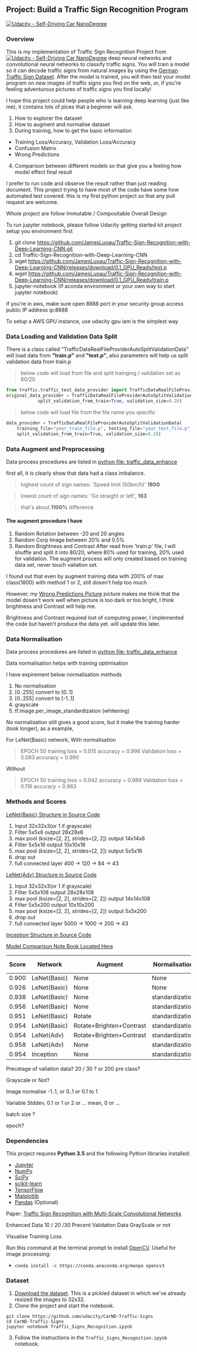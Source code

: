 ## Project: Build a Traffic Sign Recognition Program
[![Udacity - Self-Driving Car NanoDegree](https://s3.amazonaws.com/udacity-sdc/github/shield-carnd.svg)](http://www.udacity.com/drive)
### Overview

This is my implementation of Traffic Sign Recognition Project from [![Udacity - Self-Driving Car NanoDegree](https://s3.amazonaws.com/udacity-sdc/github/shield-carnd.svg)](http://www.udacity.com/drive)
deep neural networks and convolutional neural networks to classify traffic signs. You will train a model so it can decode traffic signs from natural images by using the [German Traffic Sign Dataset](http://benchmark.ini.rub.de/?section=gtsrb&subsection=dataset). After the model is trained, you will then test your model program on new images of traffic signs you find on the web, or, if you're feeling adventurous pictures of traffic signs you find locally!

I hope this project could help people who is learning deep learning (just like me), it contains lots of pices that 
a beginner will ask.
 1. How to explorer the dataset
 2. How to augment and normalise dataset
 3. During training, how to get the basic information
 - Training Loss/Accuracy, Validation Loss/Accuracy
 - Confusion Matrix
 - Wrong Predictions
 4. Comparison between different models so that give you a feeling how model effect final result
 
I prefer to run code and observe the result rather than just reading document.
This project trying to have most of the code have some how automated test covered.
this is my first python project so that any pull request are welcome. 
 
Whole project are follow Immutable / Compositable Overall Design

To run jupyter notebook, please follow Udacity getting started kit project setup you environment first

1. git clone https://github.com/JamesLuoau/Traffic-Sign-Recognition-with-Deep-Learning-CNN.git
2. cd Traffic-Sign-Recognition-with-Deep-Learning-CNN
3. wget https://github.com/JamesLuoau/Traffic-Sign-Recognition-with-Deep-Learning-CNN/releases/download/0.1_GPU_Ready/test.p
4. wget https://github.com/JamesLuoau/Traffic-Sign-Recognition-with-Deep-Learning-CNN/releases/download/0.1_GPU_Ready/train.p
5. jupyter-notebook (If aconda environment or your own way to start jupyter notebook)

if you're in aws, make sure open 8888 port in your security group
access public IP address  ip:8888

To setup a AWS GPU instance, use udacity gpu iam is the simplest way

### Data Loading and Validation Data Split
There is a class called "TrafficDataRealFileProviderAutoSplitValidationData" will load data from **"train.p"** and **"test.p"**, also parameters will help us split validation data from train.p
> below code will load from file and split trainging / validation set as 80/20
```python
from traffic.traffic_test_data_provider import TrafficDataRealFileProviderAutoSplitValidationData
original_data_provider = TrafficDataRealFileProviderAutoSplitValidationData(
            split_validation_from_train=True, validation_size=0.20)
```
> below code will load file from the file name you specific
```python
data_provider = TrafficDataRealFileProviderAutoSplitValidationData(
    training_file="your_train_file.p", testing_file="your_test_file.p",
    split_validation_from_train=True, validation_size=0.20)
```

### Data Augment and Preprocessing
Data process procedures are listed in [python file: traffic_data_enhance](../edit/traffic/traffic_data_enhance.py)

first all, it is clearly show that data had a class imbalance.
>highest count of sign names: 'Speed limit (50km/h)' **1800**

>lowest count of sign names: 'Go straight or left', **163**

>that's about **1100%** difference

#### The augment procedure I have
1. Random Rotation between -20 and 20 angles
2. Random Corp Image between 20% and 0.5%
3. Random Brightness and Contrast
After read from 'train.p' file, I will shuffle and split it into 80/20, where 80% used for training, 20% used for validation.
The augment process will only created based on training data set, never touch valiation set.

I found out that even by augment training data with 200% of max class(1800) with method 1 or 2, still dosen't help too much

However, my [Wrong Predictions Picture](https://github.com/JamesLuoau/Traffic-Sign-Recognition-with-Deep-Learning-CNN/raw/master/images/wrong_predictions.png "Wrong Predictions") picture makes me think that the model dosen't work well when picture is too dark or too bright, I think brightness and Contrast will help me.

Brightness and Contrast required lost of computing power, I implemented the code but haven't produce the data yet. will update this later.

### Data Normalisation
Data process procedures are listed in [python file: traffic_data_enhance](../edit/traffic/traffic_data_enhance.py)

Data normalisation helps with training optimisation

I have expirement below normalisation methods
1. No normalisation
2. [0..255] convert to [0..1]
3. [0..255] convert to [-1..1]
4. grayscale
5. tf.image.per_image_standardization (whitening)

No normalisation still gives a good score, but it make the training harder (took longer), as a example,

For LeNet(Basic) network, 
With normalisation 
>EPOCH 50 training loss = 0.015 accuracy = 0.996 Validation loss = 0.083 accuracy = 0.990

Without 
>EPOCH 50 training loss = 0.042 accuracy = 0.989 Validation loss = 0.116 accuracy = 0.983

### Methods and Scores

[LeNet(Basic) Structure in Source Code](https://github.com/JamesLuoau/Traffic-Sign-Recognition-with-Deep-Learning-CNN/blob/master/traffic/lenet.py) 
1. Input 32x32x3(or 1 if grayscale)
2. Filter 5x5x6 output 28x28x6
3. max pool (ksize=[2, 2], strides=[2, 2]) output 14x14x6
4. Filter 5x5x16 output 10x10x16
5. max pool (ksize=[2, 2], strides=[2, 2]) output 5x5x16
6. drop out
7. full connected layer 400 -> 120 -> 84 -> 43

[LeNet(Adv) Structure in Source Code](https://github.com/JamesLuoau/Traffic-Sign-Recognition-with-Deep-Learning-CNN/blob/master/traffic/traffic_lenet_v8_108x200.py) 
1. Input 32x32x3(or 1 if grayscale)
2. Filter 5x5x108 output 28x28x108
3. max pool (ksize=[2, 2], strides=[2, 2]) output 14x14x108
4. Filter 5x5x200 output 10x10x200
5. max pool (ksize=[2, 2], strides=[2, 2]) output 5x5x200
6. drop out
7. full connected layer 5000 -> 1000 -> 200 -> 43

[Inception Structure in Source Code](https://github.com/JamesLuoau/Traffic-Sign-Recognition-with-Deep-Learning-CNN/blob/master/traffic/traffic_net_inception.py)

[Model Comparison Note Book Located Here](https://github.com/JamesLuoau/Traffic-Sign-Recognition-with-Deep-Learning-CNN/blob/master/Traffic_Sign_Classifier_Model_Comparision.ipynb)

| Score | Network     |Augment                  | Normalisation  |Learning Rate|Drop Out|Epoch|
| ------|-------------|-------------------------|----------------|-------------|--------|-----|
| 0.900 | LeNet(Basic)|None                     |None            |0.001        |None    |80   |
| 0.926 | LeNet(Basic)|None                     |None            |0.001        |0.5     |80   |
| 0.938 | LeNet(Basic)|None                     |standardization |0.001        |None    |80   |
| 0.956 | LeNet(Basic)|None                     |standardization |0.001        |0.5     |80   |
| 0.951 | LeNet(Basic)|Rotate                   |standardization |0.001        |0.5     |80   |
| 0.954 | LeNet(Basic)|Rotate+Brighten+Contrast |standardization |0.001        |0.5     |80   |
| 0.954 | LeNet(Adv)  |Rotate+Brighten+Contrast |standardization |0.001        |0.5     |80   |
| 0.958 | LeNet(Adv)  |None                     |standardization |0.001        |0.3     |100  |
| 0.954 | Inception   |None                     |standardization |0.0005       |0.3     |80   |

Precetage of valiation data?
20 / 30 ?
or 200 pre class?

Grayscale or Not?

Image normalise -1..1, or 0..1 or 0.1 to 1

Variable Stddev, 0.1 or 1 or 2 or ...
mean, 0 or ...

batch size ?

epoch?



### Dependencies

This project requires **Python 3.5** and the following Python libraries installed:

- [Jupyter](http://jupyter.org/)
- [NumPy](http://www.numpy.org/)
- [SciPy](https://www.scipy.org/)
- [scikit-learn](http://scikit-learn.org/)
- [TensorFlow](http://tensorflow.org)
- [Matplotlib](http://matplotlib.org/)
- [Pandas](http://pandas.pydata.org/) (Optional)

Paper: [Traffic Sign Recognition with Multi-Scale Convolutional Networks](http://yann.lecun.com/exdb/publis/pdf/sermanet-ijcnn-11.pdf)


Enhanced Data
10 / 20 /30 Precent Validation Data
GrayScale or not

Visualise Training Loss

Run this command at the terminal prompt to install [OpenCV](http://opencv.org/). Useful for image processing:

- `conda install -c https://conda.anaconda.org/menpo opencv3`

### Dataset

1. [Download the dataset](https://d17h27t6h515a5.cloudfront.net/topher/2016/November/581faac4_traffic-signs-data/traffic-signs-data.zip). This is a pickled dataset in which we've already resized the images to 32x32.
2. Clone the project and start the notebook.
```
git clone https://github.com/udacity/CarND-Traffic-Signs
cd CarND-Traffic-Signs
jupyter notebook Traffic_Signs_Recognition.ipynb
```
3. Follow the instructions in the `Traffic_Signs_Recognition.ipynb` notebook.

